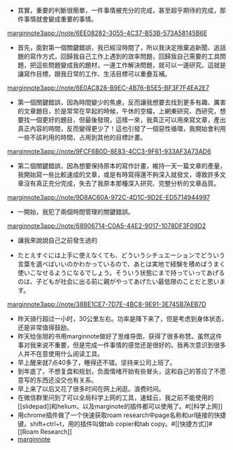- 其實，重要的判斷很簡單，一件事情被充分的完成，甚至超乎期待的完成，那件事情就會變成重要的事情。

[marginnote3app://note/6EE08282-3055-4C37-B53B-573A58145B6E](marginnote3app://note/6EE08282-3055-4C37-B53B-573A58145B6E)
- 首先，面對第一個關鍵錯誤，我已經沒時間了，所以我決定捨棄追新聞、追話題的寫作方式，回歸我自己工作上遇到的效率問題，回歸我自己需要的工具問題，把這些問題變成我的題材，一邊工作解決問題，就可以一邊研究。這就是讓寫作目標，跟我日常的工作、生活目標可以重疊互補。

[marginnote3app://note/6E0AC828-B9EC-4B76-B5E5-BF3F7F4EA2E7](marginnote3app://note/6E0AC828-B9EC-4B76-B5E5-BF3F7F4EA2E7)
- 第一個關鍵錯誤，因為時間變少的焦慮，反而讓我想要去找到更多有趣、厲害的文章題目，於是常常在早起的時候，午休的空檔，上網東研究、西研究，想要找一個更好的題目，但最後發現，這樣一來，我真正可以用來寫文章，產出真正內容的時間，反而變得更少了！這也引發了一個惡性循環，我開始會利用一些不該利用的時間，占用到其他的目標計畫。

[marginnote3app://note/9FCF6B0D-8E83-4CC3-9F61-933AF3A73AD6](marginnote3app://note/9FCF6B0D-8E83-4CC3-9F61-933AF3A73AD6)
- 第二個關鍵錯誤，因為想要保持原本的寫作計畫，維持一天一篇文章的產量，我開始寫一些比較速成的文章，或是有時寫得還不夠深入就發文，導致許多文章沒有真正充分完成，失去了我原本那種深入研究、完整分析的文章品質。

[marginnote3app://note/9D8AC60A-972C-4D1C-9D2E-ED5714944997](marginnote3app://note/9D8AC60A-972C-4D1C-9D2E-ED5714944997)
- 一開始，我犯了兩個時間管理的關鍵錯誤。

[marginnote3app://note/68906714-C0A5-44E2-9017-1078DF3F09D2](marginnote3app://note/68906714-C0A5-44E2-9017-1078DF3F09D2)
- 讓我來說說自己之前發生過的

-  たとえすぐには上手に使えなくても、どういうシチュエーションでどういう言葉を選べばいいのかわかっているので、あとは実地で経験を積めばうまく使いこなせるようになるでしょう。そういう状態にまで持っていってあげるのは、子どもが社会に出る前に親がやってあげたい最低限のことだと思います。

[marginnote3app://note/38BE1CE7-7D7E-4BC8-9E91-3E745B7AEB7D](marginnote3app://note/38BE1CE7-7D7E-4BC8-9E91-3E745B7AEB7D)
- 昨天骑行超过一小时，30公里左右。功率是降下来了，但是考虑到身体状态，还是非常值得鼓励。
- 昨天给张旭的书用marginnote做好了思维导图，获得了很多称赞。虽然这件事对我来说不重要，但是完成一件事情的感觉还是很好的。我再次意识到很多人并不在意使用什么阅读工具。
- 早上醒来就7点40多了，睡得还不错。坚持来公司上班了。
- 到年底了，不想复盘和规划，负面情绪开始有些冒头，这和自己的答应了不愿意写的东西还没交也有关系。
- 早上来了以后又花了很多时间在网上闲逛。浪费时间。
- 在微信群里问到了可以全局科学上网的工具，速蛙云，我之前不能使用的[[slidepad]]和helium，以及marginote的插件都可以使用了。#[[科学上网]]
- 用chrome插件做了一个快速获取roam research中page名称和url链接的快捷键。shift+ctrl+t，用的插件叫做tab copier和tab copy。#[[快捷方式]]#[[Roam Research]]
- [marginnote ](brain://api.thebrain.com/g7PXu0IyM0ucARb24SvxiA/92JkgOf1E0SRA0VgtXQbMQ/Marginnote)
